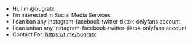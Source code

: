 -  Hi, I’m @bugratx
-  I’m interested in Social Media Services
-  I can ban any instagram-facebook-twitter-tiktok-onlyfans account
-  I can unban any instagram-facebook-twitter-tiktok-onlyfans account
-  Contact For: https://t.me/bugratx

<!---
bugratx/bugratx is a ✨ special ✨ repository because its `README.md` (this file) appears on your GitHub profile.
You can click the Preview link to take a look at your changes.
--->
